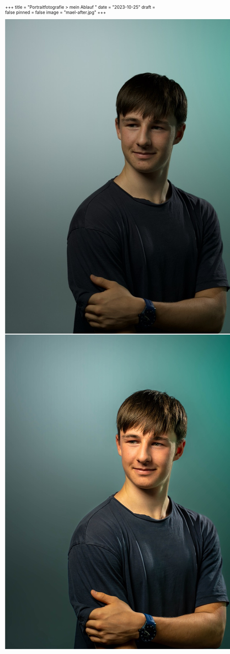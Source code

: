 +++
title = "Portraitfotografie > mein Ablauf "
date = "2023-10-25"
draft = false
pinned = false
image = "mael-after.jpg"
+++
<script src="https://unpkg.com/image-compare-viewer/dist/image-compare-viewer.min.js" /></script>

<link href="https://unpkg.com/image-compare-viewer/dist/image-compare-viewer.min.css" rel="stylesheet" type="text/css" />

<div id="image-compare">
<img src="mael-before.jpg" alt="" style="max-width: none; height: auto;" />
<img src="mael-after.jpg" alt="" style="max-width: none; height: auto;" />
</div>

<script>
const element = document.getElementById("image-compare");
const viewer = new ImageCompare(element).mount();
</script>

